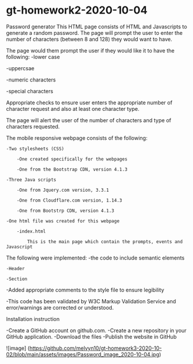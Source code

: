 # gt-homework2-2020-10-04

Password generator
This HTML page consists of HTML and Javascripts to generate a random password. The page will prompt the user to enter the number of characters (between 8 and 128) they would want to have.

The page would them prompt the user if they would like it to have the following:
-lower case

-uppercsae

-numeric characters

-special characters


Appropriate checks to ensure user enters the appropriate number of character request and also at least one character type.

The page will alert the user of the number of characters and type of characters requested.


The mobile responsive webpage consists of the following:

	-Two stylesheets (CSS)
	
		-One created specifically for the webpages
		
		-One from the Bootstrap CDN, version 4.1.3
		
	-Three Java scripts
	
		-One from Jquery.com version, 3.3.1
		
		-One from Cloudflare.com version, 1.14.3
		
		-One from Bootstrp CDN, version 4.1.3
		
	-One html file was created for this webpage
	
		-index.html
		
			This is the main page which contain the prompts, events and Javascript

The following were implemented:
-the code to include semantic elements

	-Header
	
	-Section
	
	
-Added appropriate comments to the style file to ensure legibility

-This code has been validated by W3C Markup Validation Service and error/warnings are corrected or understood.

Installation instruction

-Create a GitHub account on github.com.
-Create a new repository in your GitHub application. 
-Download the files
-Publish the website in GitHub

![image] (https://github.com/melvyn10/gt-homework3-2020-10-02/blob/main/assets/images/Password_image_2020-10-04.jpg)
